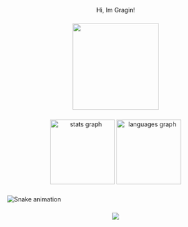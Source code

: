 <p align="center">Hi, Im Gragin!</p>

###

<div align="center">
  <img height="200" src="https://avatars.githubusercontent.com/u/113940755?v=4"  />
</div>

###

<div align="center">
  <img src="https://github-readme-stats.vercel.app/api?username=GrayStuido&hide_title=false&hide_rank=false&show_icons=true&include_all_commits=true&count_private=true&disable_animations=false&theme=dracula&locale=en&hide_border=false&order=1" height="150" alt="stats graph"  />
  <img src="https://github-readme-stats.vercel.app/api/top-langs?username=GrayStuido&locale=en&hide_title=false&layout=compact&card_width=320&langs_count=5&theme=dracula&hide_border=false&order=2" height="150" alt="languages graph"  />
</div>

###

<img src="https://raw.githubusercontent.com/GrayStuido/GrayStuido/output/snake.svg" alt="Snake animation" />

###

<div align="center">
  <img src="https://profile-counter.glitch.me/GrayStuido/count.svg?"  />
</div>

###
